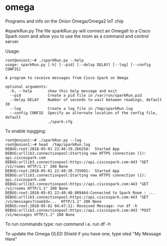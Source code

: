 # omega
Programs and info on the Onion Omega/Omega2 IoT chip

#sparkRun.py
The file sparkRun.py will connect an OmegaII to a Cisco Spark room and allow you to use the room as a command and control server. 

Usage:

    root@onion1:~# ./sparkRun.py --help 
    usage: sparkRun.py [-h] [--pid] [--delay DELAY] [--log] [--config CONFIG]
    
    A program to receive messages from Cisco Spark on Omega
    
    optional arguments:
      -h, --help       show this help message and exit
      --pid            Create a pid file in /var/run/sparkRun.pid
      --delay DELAY    Number of seconds to wait between readings, default 30
      --log            Create a log file in /tmp/sparkRun.log
      --config CONFIG  Specify an alternate location of the config file, default
                       ./spark.cfg

To enable lopgging:

    root@onion1:~# ./sparkRun.py --log
    root@onion1:~# head  /tmp/sparkRun.log  
    DEBUG:root:2018-05-01 22:46:19.266258:  Started App
    DEBUG:urllib3.connectionpool:Starting new HTTPS connection (1): api.ciscospark.com
    DEBUG:urllib3.connectionpool:https://api.ciscospark.com:443 "GET /v1/rooms HTTP/1.1" 200 None
    DEBUG:root:2018-05-01 22:48:39.735091:  Started App
    DEBUG:urllib3.connectionpool:Starting new HTTPS connection (1): api.ciscospark.com
    DEBUG:urllib3.connectionpool:https://api.ciscospark.com:443 "GET /v1/rooms HTTP/1.1" 200 None
    DEBUG:root:2018-05-01 22:48:40.809464:Connected to Spark Room : ...
    DEBUG:urllib3.connectionpool:https://api.ciscospark.com:443 "GET /v1/messages?roomId=...  HTTP/1.1" 200 None
    DEBUG:root:2018-05-02 04:47:11: Received Message: run df -h 
    DEBUG:urllib3.connectionpool:https://api.ciscospark.com:443 "POST /v1/messages HTTP/1.1" 200 None

To run commands type: run command i.e. run df -h 

To update the Omega OLED Shield if you have one, type oled "My Message Here" 
